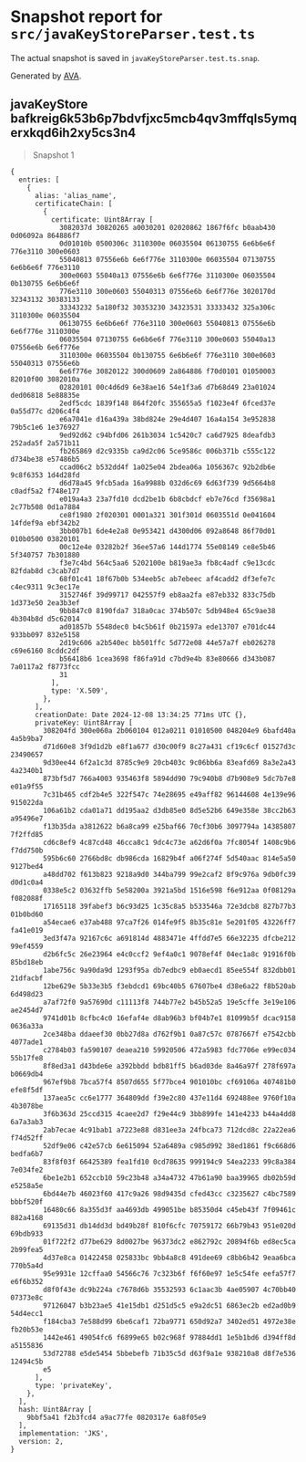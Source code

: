 # Snapshot report for `src/javaKeyStoreParser.test.ts`

The actual snapshot is saved in `javaKeyStoreParser.test.ts.snap`.

Generated by [AVA](https://avajs.dev).

## javaKeyStore bafkreig6k53b6p7bdvfjxc5mcb4qv3mffqls5ymqerxkqd6ih2xy5cs3n4

> Snapshot 1

    {
      entries: [
        {
          alias: 'alias_name',
          certificateChain: [
            {
              certificate: Uint8Array [
                3082037d 30820265 a0030201 02020862 1867f6fc b0aab430 0d06092a 864886f7
                0d01010b 0500306c 3110300e 06035504 06130755 6e6b6e6f 776e3110 300e0603
                55040813 07556e6b 6e6f776e 3110300e 06035504 07130755 6e6b6e6f 776e3110
                300e0603 55040a13 07556e6b 6e6f776e 3110300e 06035504 0b130755 6e6b6e6f
                776e3110 300e0603 55040313 07556e6b 6e6f776e 3020170d 32343132 30383133
                33343232 5a180f32 30353230 34323531 33333432 325a306c 3110300e 06035504
                06130755 6e6b6e6f 776e3110 300e0603 55040813 07556e6b 6e6f776e 3110300e
                06035504 07130755 6e6b6e6f 776e3110 300e0603 55040a13 07556e6b 6e6f776e
                3110300e 06035504 0b130755 6e6b6e6f 776e3110 300e0603 55040313 07556e6b
                6e6f776e 30820122 300d0609 2a864886 f70d0101 01050003 82010f00 3082010a
                02820101 00c4d6d9 6e38ae16 54e1f3a6 d7b68d49 23a01024 ded06818 5e88835e
                2edf5cdc 1839f148 864f20fc 355655a5 f1023e4f 6fced37e 0a55d77c d206c4f4
                e6a7041e d16a439a 38bd824e 29e4d407 16a4a154 3e952838 79b5c1e6 1e376927
                9ed92d62 c94bfd06 261b3034 1c5420c7 ca6d7925 8deafdb3 252ada5f 2a571b11
                fb265869 d2c9335b ca9d2c06 5ce9586c 006b371b c555c122 d734be38 e57486b5
                ccad06c2 b532dd4f 1a025e04 2bdea06a 1056367c 92b2db6e 9c8f6353 1d4d28fd
                d6d78a45 9fcb5ada 16a9988b 032d6c69 6d63f739 9d5664b8 c0adf5a2 f748e177
                e019a4a3 23a7fd10 dcd2be1b 6b8cbdcf eb7e76cd f35698a1 2c77b508 0d1a7884
                ce8f1980 2f020301 0001a321 301f301d 0603551d 0e041604 14fdef9a ebf342b2
                3bb007b1 6de4e2a8 0e953421 d4300d06 092a8648 86f70d01 010b0500 03820101
                00c12e4e 03282b2f 36ee57a6 144d1774 55e08149 ce8e5b46 5f340757 7b301880
                f3e7c4bd 564c5aa6 5202100e b819ae3a fb8c4adf c9e13cdc 82fdab8d c3cab7d7
                68f01c41 18f67b0b 534eeb5c ab7ebeec af4cadd2 df3efe7c c4ec9311 9c3ec17e
                3152746f 39d99717 042557f9 eb8aa2fa e87eb332 833c75db 1d373e50 2ea3b3ef
                9bb847c0 8190fda7 318a0cac 374b507c 5db948e4 65c9ae38 4b304b8d d5c62014
                ad01857b 5548dec0 b4c5b61f 0b21597a ede13707 e701dc44 933bb097 832e5158
                2d19c606 a2b540ec bb501ffc 5d772e08 44e57a7f eb026278 c69e6160 8cddc2df
                b56418b6 1cea3698 f86fa91d c7bd9e4b 83e80666 d343b087 7a0117a2 f8773fcc
                31
              ],
              type: 'X.509',
            },
          ],
          creationDate: Date 2024-12-08 13:34:25 771ms UTC {},
          privateKey: Uint8Array [
            308204fd 300e060a 2b060104 012a0211 01010500 048204e9 6bafd40a 4a5b9ba7
            d71d60e8 3f9d1d2b e8f1a677 d30c00f9 8c27a431 cf19c6cf 01527d3c 23490657
            9d30ee44 6f2a1c3d 8785c9e9 20cb403c 9c06bb6a 83eafd69 8a3e2a43 4a2340b1
            873bf5d7 766a4003 935463f8 5894dd90 79c940b8 d7b908e9 5dc7b7e8 e01a9f55
            7c31b465 cdf2b4e5 322f547c 74e28695 e49aff82 96144608 4e139e96 915022da
            106a61b2 cda01a71 dd195aa2 d3db85e0 8d5e52b6 649e358e 38cc2b63 a95496e7
            f13b35da a3812622 b6a8ca99 e25baf66 70cf30b6 3097794a 14385807 7f2ffd85
            cd6c8ef9 4c87cd48 46cca8c1 9dc4c73e a62d6f0a 7fc8054f 1408c9b6 f7dd750b
            595b6c60 2766bd8c db986cda 16829b4f a06f274f 5d540aac 814e5a50 9127bed4
            a48dd702 f613b823 9218a9d0 344ba799 99e2caf2 8f9c976a 9db0fc39 d0d1c0a4
            0338e5c2 03632ffb 5e58200a 3921a5bd 1516e598 f6e912aa 0f08129a f082088f
            17165118 39fabef3 b6c93d25 1c35c8a5 b533546a 72e3dcb8 827b77b3 01b0bd60
            a54ecae6 e37ab488 97ca7f26 014fe9f5 8b35c81e 5e201f05 43226ff7 fa41e019
            3ed3f47a 92167c6c a691814d 4883471e 4ffdd7e5 66e32235 dfcbe212 99ef4559
            d2b6fc5c 26e23964 e4c0ccf2 9ef4a0c1 9078ef4f 04ec1a8c 91916f0b 85bd18eb
            1abe756c 9a90da9d 1293f95a db7edbc9 eb0aecd1 85ee554f 832dbb01 21dfacbf
            12be629e 5b33e3b5 f3ebdcd1 69bc40b5 67607be4 d38e6a22 f8b520ab 6d498d23
            a7af72f0 9a57690d c11113f8 744b77e2 b45b52a5 19e5cffe 3e19e106 ae2454d7
            9741d01b 8cfbc4c0 16efaf4e d8ab96b3 bf04b7e1 81099b5f dcac9158 0636a33a
            2ce348ba ddaeef30 0bb27d8a d762f9b1 0a87c57c 0787667f e7542cbb 4077ade1
            c2784b03 fa590107 deaea210 59920506 472a5983 fdc7706e e99ec034 55b17fe8
            8f8ed3a1 d43bde6e a392bbdd bdb81ff5 b6ad03de 8a46a97f 278f697a b0669db4
            967ef9b8 7bca57f4 8507d655 5f77bce4 901010bc cf69106a 407481b0 efe8f5df
            137aea5c cc6e1777 364809dd f39e2c80 437e11d4 692488ee 9760f10a 4b3078be
            3f6b363d 25ccd315 4caee2d7 f29e44c9 3bb899fe 141e4233 b44a4dd8 6a7a3ab3
            2ab7ecae 4c91bab1 a7223e88 d831ee3a 24fbca73 712dcd8c 22a22ea6 f74d52ff
            52df9e06 c42e57cb 6e615094 52a6489a c985d992 38ed1861 f9c668d6 bedfa6b7
            83f8f03f 66425389 fea1fd10 0cd78635 999194c9 54ea2233 99c8a384 7e034fe2
            6be1e2b1 652ccb10 59c23b48 a34a4732 47b61a90 baa39965 db02b59d e5258a5e
            6bd44e7b 46023f60 417c9a26 98d9435d cfed43cc c3235627 c4bc7589 bbbf520f
            16480c66 8a355d3f aa4693db 499051be b85350d4 c45eb43f 7f09461c 882a4168
            69135d31 db14dd3d bd49b28f 810f6cfc 70759172 66b79b43 951e020d 69bdb933
            01f722f2 d77be629 8d0027be 96373dc2 e862792c 20894f6b ed8ec5ca 2b99fea5
            4d37e8ca 01422458 025833bc 9bb4a8c8 491dee69 c8bb6b42 9eaa6bca 770b5a4d
            95e9931e 12cffaa0 54566c76 7c323b6f f6f60e97 1e5c54fe eefa57f7 e6f6b352
            d8f0f43e dc9b224a c7678d6b 35532593 6c1aac3b 4ae05907 4c70bb40 07373e8c
            97126047 b3b23ae5 41e15db1 d251d5c5 e9a2dc51 6863ec2b ed2ad0b9 54d4ecc1
            f184cba3 7e588d99 6be6caf1 72ba9771 650d92a7 3402ed51 4972e38e fb20b53e
            1442e461 49054fc6 f6899e65 b02c968f 97884dd1 1e5b1bd6 d394ff8d a5155836
            53d72788 e5de5454 5bbebefb 71b35c5d d63f9a1e 938210a8 d8f7e536 12494c5b
            e5
          ],
          type: 'privateKey',
        },
      ],
      hash: Uint8Array [
        9bbf5a41 f2b3fcd4 a9ac77fe 0820317e 6a8f05e9
      ],
      implementation: 'JKS',
      version: 2,
    }
